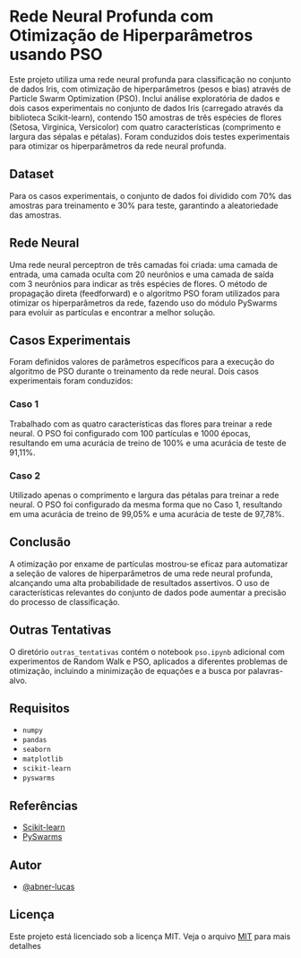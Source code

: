 # Rede Neural Profunda com Otimização de Hiperparâmetros usando PSO
Este projeto utiliza uma rede neural profunda para classificação no conjunto de dados Iris, com otimização de hiperparâmetros (pesos e bias) através de Particle Swarm Optimization (PSO). Inclui análise exploratória de dados e dois casos experimentais no conjunto de dados Iris (carregado através da biblioteca Scikit-learn), contendo 150 amostras de três espécies de flores (Setosa, Virginica, Versicolor) com quatro características (comprimento e largura das sépalas e pétalas). Foram conduzidos dois testes experimentais para otimizar os hiperparâmetros da rede neural profunda.

## Dataset
Para os casos experimentais, o conjunto de dados foi dividido com 70% das amostras para treinamento e 30% para teste, garantindo a aleatoriedade das amostras.

## Rede Neural
Uma rede neural perceptron de três camadas foi criada: uma camada de entrada, uma camada oculta com 20 neurônios e uma camada de saída com 3 neurônios para indicar as três espécies de flores. O método de propagação direta (feedforward) e o algoritmo PSO foram utilizados para otimizar os hiperparâmetros da rede, fazendo uso do módulo PySwarms para evoluir as partículas e encontrar a melhor solução.

## Casos Experimentais
Foram definidos valores de parâmetros específicos para a execução do algoritmo de PSO durante o treinamento da rede neural. Dois casos experimentais foram conduzidos:

### Caso 1
Trabalhado com as quatro características das flores para treinar a rede neural. O PSO foi configurado com 100 partículas e 1000 épocas, resultando em uma acurácia de treino de 100% e uma acurácia de teste de 91,11%.

### Caso 2
Utilizado apenas o comprimento e largura das pétalas para treinar a rede neural. O PSO foi configurado da mesma forma que no Caso 1, resultando em uma acurácia de treino de 99,05% e uma acurácia de teste de 97,78%.

## Conclusão
A otimização por enxame de partículas mostrou-se eficaz para automatizar a seleção de valores de hiperparâmetros de uma rede neural profunda, alcançando uma alta probabilidade de resultados assertivos. O uso de características relevantes do conjunto de dados pode aumentar a precisão do processo de classificação.

## Outras Tentativas
O diretório `outras_tentativas` contém o notebook `pso.ipynb` adicional com experimentos de Random Walk e PSO, aplicados a diferentes problemas de otimização, incluindo a minimização de equações e a busca por palavras-alvo.

## Requisitos
- `numpy`
- `pandas`
- `seaborn`
- `matplotlib`
- `scikit-learn`
- `pyswarms`

## Referências
- [Scikit-learn](https://scikit-learn.org/)
- [PySwarms](https://pyswarms.readthedocs.io/)

## Autor
- [@abner-lucas](https://github.com/abner-lucas)
  
## Licença
Este projeto está licenciado sob a licença MIT. Veja o arquivo [MIT](https://choosealicense.com/licenses/mit/) para mais detalhes
